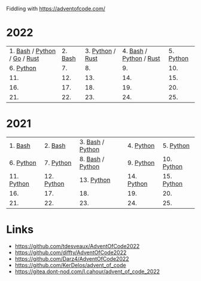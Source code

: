 Fiddling with https://adventofcode.com/

# 2022

| | | | | |
|---|---|---|---|---|
| 1. [Bash](/2022/01/solution.sh) / [Python](/2022/01/solution.py) / [Go](/2022/01/solution.go) / [Rust](/2022/01/solution.rs) | 2. [Bash](/2022/02/solution.sh) | 3. [Python](/2022/03/solution.py) / [Rust](/2022/03/solution.rs) | 4. [Bash](/2022/04/solution.sh) / [Python](/2022/04/solution.py) / [Rust](/2022/04/solution.rs) | 5. [Python](/2022/05/solution.py) |
| 6. [Python](/2022/06/solution.py) | 7. | 8. | 9. | 10. |
| 11. | 12. | 13. | 14. | 15. |
| 16. | 17. | 18. | 19. | 20. |
| 21. | 22. | 23. | 24. | 25. |

# 2021

| | | | | |
|---|---|---|---|---|
| 1. [Bash](/2021/01/solution.sh) | 2. [Bash](/2021/02/solution.sh) | 3. [Bash](/2021/03/solution.sh) / [Python](/2021/03/solution.py) | 4. [Python](/2021/04/solution.py) | 5. [Python](/2021/05/solution.py) |
| 6. [Python](/2021/06/solution.py) | 7. [Python](/2021/07/solution.py) | 8. [Bash](/2021/08/solution.sh) / [Python](/2021/08/solution.py) | 9. [Python](/2021/09/solution.py) | 10. [Python](/2021/10/solution.py) |
| 11. [Python](/2021/11/solution.py) | 12. [Python](/2021/12/solution.py) | 13. [Python](/2021/13/solution.py) | 14. [Python](/2021/14/solution.py) | 15. [Python](/2021/15/solution.py) |
| 16. | 17. | 18. | 19. | 20. |
| 21. | 22. | 23. | 24. | 25. |

# Links

 * https://github.com/tdesveaux/AdventOfCode2022
 * https://github.com/diffty/AdventOfCode2022
 * https://github.com/Darz4/AdventOfCode2022
 * https://github.com/KerDelos/advent_of_code
 * https://gitea.dont-nod.com/l.cahour/advent_of_code_2022

